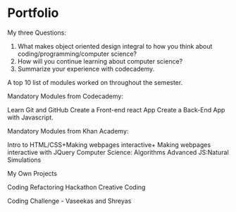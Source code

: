# Portfolio

My three Questions:

1. What makes object oriented design integral to how you think about coding/programming/computer science?
2. How will you continue learning about computer science?
3. Summarize your experience with codecademy.

A top 10 list of modules worked on throughout the semester.

Mandatory Modules from Codecademy: 

Learn Git and GitHub
Create a Front-end react App
Create a Back-End App with Javascript. 


Mandatory Modules from Khan Academy: 

Intro to HTML/CSS+Making webpages interactive+ 
Making webpages interactive with JQuery
Computer Science: Algorithms
Advanced JS:Natural Simulations


My Own Projects

Coding Refactoring
Hackathon Creative Coding


Coding Challenge - Vaseekas and Shreyas
